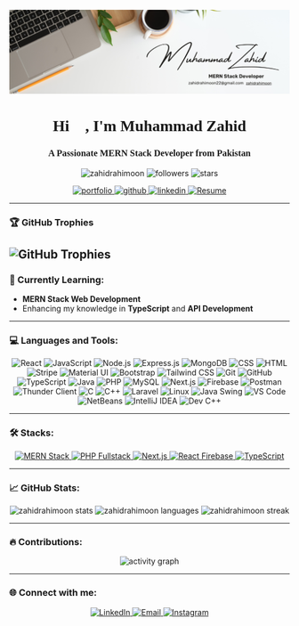 ![banner](https://github.com/zahidrahimoon/zahidrahimoon/blob/main/banner.png)

<h1 align="center" style="font-family: 'Playfair Display', serif;">Hi 👋, I'm Muhammad Zahid</h1>
<h3 align="center" style="font-family: 'Playfair Display', serif;">A Passionate MERN Stack Developer from Pakistan</h3>

<p align="center">
  <img src="https://komarev.com/ghpvc/?username=zahidrahimoon&label=Profile%20views&color=0e75b6&style=flat" alt="zahidrahimoon" /> 
  <img src="https://img.shields.io/github/followers/zahidrahimoon?label=Followers&style=social" alt="followers" />
  <img src="https://img.shields.io/github/stars/zahidrahimoon?label=Stars&style=social" alt="stars" />
</p>

<p align="center">  
  <a href="https://rahimoon.vercel.app/">  
    <img src="https://img.shields.io/badge/Portfolio-%230A66C2.svg?&style=for-the-badge&logo=portfolio&logoColor=white" alt="portfolio" />  
  </a>  
  <a href="https://github.com/zahidrahimoon">  
    <img src="https://img.shields.io/badge/GitHub-%2312100E.svg?&style=for-the-badge&logo=github&logoColor=white" alt="github"/>  
  </a>  
  <a href="https://linkedin.com/in/zahidrahimoon">  
    <img src="https://img.shields.io/badge/LinkedIn-%230A66C2.svg?&style=for-the-badge&logo=linkedin&logoColor=white" alt="linkedin"/>  
  </a>  
  <a href="https://github.com/zahidrahimoon/zahidrahimoon/raw/main/resume.pdf">  
    <img src="https://img.shields.io/badge/Resume-%2312100E.svg?&style=for-the-badge&logo=adobe-acrobat-reader&logoColor=white" alt="Resume" />  
  </a>  
</p>

---

### 🏆 GitHub Trophies
![GitHub Trophies](https://github-profile-trophy.vercel.app/?username=zahidrahimoon&theme=radical&no-frame=true&margin-w=15&margin-h=15)
---


### 🌱 Currently Learning:
- **MERN Stack Web Development** 
- Enhancing my knowledge in **TypeScript** and **API Development**

---

### 💻 Languages and Tools:

<p align="center">
  <img alt="React" src="https://img.shields.io/badge/React-20232A?style=for-the-badge&logo=react&logoColor=61DAFB"/>
  <img alt="JavaScript" src="https://img.shields.io/badge/JavaScript-323330?style=for-the-badge&logo=javascript&logoColor=F7DF1E"/>
  <img alt="Node.js" src="https://img.shields.io/badge/Node.js-43853D?style=for-the-badge&logo=node.js&logoColor=white"/>
  <img alt="Express.js" src="https://img.shields.io/badge/Express.js-404D59?style=for-the-badge&logo=express&logoColor=white"/>
  <img alt="MongoDB" src="https://img.shields.io/badge/MongoDB-4EA94B?style=for-the-badge&logo=mongodb&logoColor=white"/>
  <img alt="CSS" src="https://img.shields.io/badge/CSS-239120?&style=for-the-badge&logo=css3&logoColor=black"/>
  <img alt="HTML" src="https://img.shields.io/badge/HTML-239120?style=for-the-badge&logo=html5&logoColor=black"/>
  <img alt="Stripe" src="https://img.shields.io/badge/Stripe-626CD9?style=for-the-badge&logo=Stripe&logoColor=white"/>
  <img alt="Material UI" src="https://img.shields.io/badge/Material--UI-0081CB?style=for-the-badge&logo=material-ui&logoColor=white"/>
  <img alt="Bootstrap" src="https://img.shields.io/badge/Bootstrap-563D7C?style=for-the-badge&logo=bootstrap&logoColor=white"/>
  <img alt="Tailwind CSS" src="https://img.shields.io/badge/Tailwind_CSS-38B2AC?style=for-the-badge&logo=tailwind-css&logoColor=white"/>
  <img alt="Git" src="https://img.shields.io/badge/Git-F05032?style=for-the-badge&logo=git&logoColor=white"/>
  <img alt="GitHub" src="https://img.shields.io/badge/GitHub-181717?style=for-the-badge&logo=github&logoColor=white"/>
  <img alt="TypeScript" src="https://img.shields.io/badge/TypeScript-007ACC?style=for-the-badge&logo=typescript&logoColor=white"/>
  <img alt="Java" src="https://img.shields.io/badge/Java-ED8B00?style=for-the-badge&logo=java&logoColor=white"/>
  <img alt="PHP" src="https://img.shields.io/badge/PHP-777BB4?style=for-the-badge&logo=php&logoColor=white"/>
  <img alt="MySQL" src="https://img.shields.io/badge/MySQL-4479A1?style=for-the-badge&logo=mysql&logoColor=white"/>
  <img alt="Next.js" src="https://img.shields.io/badge/Next.js-000000?style=for-the-badge&logo=next.js&logoColor=white"/>
  <img alt="Firebase" src="https://img.shields.io/badge/Firebase-FFCA28?style=for-the-badge&logo=firebase&logoColor=black"/>
  <img alt="Postman" src="https://img.shields.io/badge/Postman-FF6C37?style=for-the-badge&logo=postman&logoColor=white"/>
  <img alt="Thunder Client" src="https://img.shields.io/badge/Thunder%20Client-5849BE?style=for-the-badge&logo=thunder-client&logoColor=white"/>
  <img alt="C" src="https://img.shields.io/badge/C-00599C?style=for-the-badge&logo=c&logoColor=white"/>
  <img alt="C++" src="https://img.shields.io/badge/C++-00599C?style=for-the-badge&logo=c%2B%2B&logoColor=white"/>
  <img alt="Laravel" src="https://img.shields.io/badge/Laravel-FF2D20?style=for-the-badge&logo=laravel&logoColor=white"/>
  <img alt="Linux" src="https://img.shields.io/badge/Linux-FCC624?style=for-the-badge&logo=linux&logoColor=black"/>
  <img alt="Java Swing" src="https://img.shields.io/badge/Java%20Swing-5382A1?style=for-the-badge&logo=java&logoColor=white"/>
  <img alt="VS Code" src="https://img.shields.io/badge/VS%20Code-007ACC?style=for-the-badge&logo=visual-studio-code&logoColor=white"/>
  <img alt="NetBeans" src="https://img.shields.io/badge/NetBeans-1B6AC6?style=for-the-badge&logo=apache-netbeans-ide&logoColor=white"/>
  <img alt="IntelliJ IDEA" src="https://img.shields.io/badge/IntelliJ%20IDEA-000000?style=for-the-badge&logo=intellij-idea&logoColor=white"/>
  <img alt="Dev C++" src="https://img.shields.io/badge/Dev%20C++-003A63?style=for-the-badge&logo=dev-cplusplus&logoColor=white"/>
</p>


---

### 🛠️ Stacks:

<div align="center">
  <a href="https://www.mongodb.com/mern-stack" target="_blank">
    <img src="https://img.shields.io/badge/MERN%20Stack-4E535A?style=for-the-badge&logo=mongodb&logoColor=47A248&labelColor=20232A&label=Stack" alt="MERN Stack"/>
  </a>
  <a href="https://www.php.net/" target="_blank">
    <img src="https://img.shields.io/badge/PHP%20Fullstack-4F5D95?style=for-the-badge&logo=php&logoColor=white&labelColor=20232A&label=Fullstack" alt="PHP Fullstack"/>
  </a>
  <a href="https://nextjs.org/" target="_blank">
    <img src="https://img.shields.io/badge/Next.js-000000?style=for-the-badge&logo=next.js&logoColor=white&labelColor=20232A&label=Framework" alt="Next.js"/>
  </a>
  <a href="https://firebase.google.com/" target="_blank">
    <img src="https://img.shields.io/badge/React%20Firebase-FFCB2B?style=for-the-badge&logo=firebase&logoColor=black&labelColor=20232A&label=Fullstack" alt="React Firebase"/>
  </a>
  <a href="https://www.typescriptlang.org/" target="_blank">
    <img src="https://img.shields.io/badge/TypeScript-007ACC?style=for-the-badge&logo=typescript&logoColor=white&labelColor=20232A&label=Frontend" alt="TypeScript"/>
  </a>
</div>


---

### 📈 GitHub Stats:
<p align="center">
  <img src="https://github-readme-stats.vercel.app/api?username=zahidrahimoon&show_icons=true&count_private=true&theme=radical" alt="zahidrahimoon stats"/>
  <img src="https://github-readme-stats.vercel.app/api/top-langs/?username=zahidrahimoon&layout=compact&theme=radical&langs_count=10" alt="zahidrahimoon languages"/>
  <img src="https://github-readme-streak-stats.herokuapp.com/?user=zahidrahimoon&theme=radical" alt="zahidrahimoon streak"/>
</p>

---

### 🔥 Contributions:
<p align="center">
  <img src="https://github-readme-activity-graph.vercel.app/graph?username=zahidrahimoon&bg_color=0d1117&color=5BCDEC&line=5BCDEC&point=FFFFFF&area=true" alt="activity graph" />
</p>

---

### 🌐 Connect with me:
<p align="center">
  <a href="https://linkedin.com/in/zahidrahimoon">
    <img src="https://img.shields.io/badge/LinkedIn-%230A66C2.svg?&style=for-the-badge&logo=linkedin&logoColor=white" alt="LinkedIn"/>
  </a>
  <a href="mailto:zahidrahimoon22@gmail.com">
    <img src="https://img.shields.io/badge/Email-D14836?style=for-the-badge&logo=gmail&logoColor=white" alt="Email"/>
  </a>
  <a href="https://instagram.com/webdev_with_zahid">
    <img src="https://img.shields.io/badge/Instagram-%23E4405F.svg?&style=for-the-badge&logo=instagram&logoColor=white" alt="Instagram"/>
  </a>
</p>
